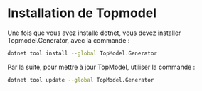 # Installation de Topmodel

Une fois que vous avez installé  dotnet, vous devez installer Topmodel.Generator, avec la commande :

```bash
dotnet tool install --global TopModel.Generator
```

Par la suite, pour mettre à jour TopModel, utiliser la commande :

```bash
dotnet tool update --global TopModel.Generator
```

